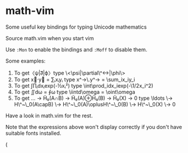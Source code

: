 # math-vim
Some useful key bindings for typing Unicode mathematics

Source math.vim when you start vim

Use `:Mon` to enable the bindings and `:Moff` to disable them.

Some examples:

1. To get〈ψ|∂⃡|ϕ〉type \\<\psi|\partial\\^<->|\phi\\>
2. To get x⃗·y⃗ = ∑ᵢxᵢyᵢ type x\^->\\.y\^-> = \sum\_ix\_iy\_i
3. To get ∫∏ᵢdxᵢexp(-½xᵢ²) type \int\prod\_idx\_iexp(-\1/2x\_i\^2)
4. To get ∬dω = ∮ω type \iintd\omega = \oint\omega
5. To get … → H̃₀(A∩B) → H̃₀(A)⊕H̃₀(B) → H̃₀(X) → 0 type \ldots \\-> H\\^\~\\_0(A\capB) \\-> H\\^\~\\_0(A)\oplusH\\^\~\\_0(B) \\-> H\\^\~\\_0(X) \\-> 0

Have a look in math.vim for the rest.

Note that the expressions above won't display correctly if you don't have suitable fonts installed.

(
